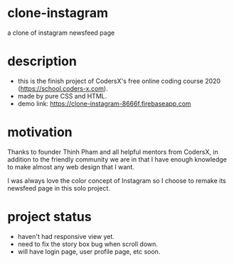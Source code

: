 # clone-instagram
a clone of instagram newsfeed page
# description
  - this is the finish project of CodersX's free online coding course 2020 (https://school.coders-x.com).
  - made by pure CSS and HTML.
  - demo link: https://clone-instagram-8666f.firebaseapp.com
# motivation
Thanks to founder Thinh Pham and all helpful mentors from CodersX, in addition to the friendly community we are in that I have enough
knowledge to make almost any web design that I want.

I was always love the color concept of Instagram so I choose to remake its newsfeed page in this solo project.
# project status
  - haven't had responsive view yet.
  - need to fix the story box bug when scroll down.
  - will have login page, user profile page, etc soon.
